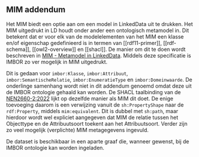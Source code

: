 ## MIM addendum

Het MIM biedt een optie aan om een model in LinkedData uit te drukken. Het MIM uitgedrukt in LD houdt onder ander een ontologisch metamodel in. Dit betekent dat er voor elk van de modelelementen van het MIM een klasse en/of eigenschap gedefinieerd is in termen van [[rdf11-primer]], [[rdf-schema]], [[owl2-overview]] en [[shacl]]. De manier om dit te doen wordt beschreven in [MIM - Metamodel in LinkedData](https://docs.geostandaarden.nl/mim/def-st-mim-20201023/#metamodel-in-linked-data-ld). Middels deze specificatie is IMBOR zo ver mogelijk in MIM uitgedrukt. 

Dit is gedaan voor `imbor:Klasse`, `imbor:Attribuut`, `imbor:SemantischeRelatie`, `imbor:EnumeratieType` en `imbor:Domeinwaarde`. De onderlinge samenhang wordt niet in dit addendum genoemd omdat deze uit de IMBOR ontologie gehaald kan worden. De SHACL taalbinding van de [NEN2660-2:2022][nen2660:2022] lijkt op dezelfde manier als MIM dit doet. De enige toevoeging daarom is een verwijzing vanuit de `sh:PropertyShape` naar de `rdf:Property`, middels `mim:equivalent`. Dit is dubbel met `sh:path`, maar hierdoor wordt wel expliciet aangegeven dat MIM de relatie tussen het Objecttype en de Attribuutsoort toekent aan het Attribuutsoort. Verder zijn zo veel mogelijk (verplichte) MIM metagegevens ingevuld. 

De dataset is beschikbaar in een aparte graaf die, wanneer gewenst, bij de IMBOR ontologie kan worden ingeladen. 

[nen3610:2022]: https://www.nen.nl/nen-3610-2022-nl-296137
[nen2660:2022]: https://www.nen.nl/nen-2660-2-2022-nl-291667